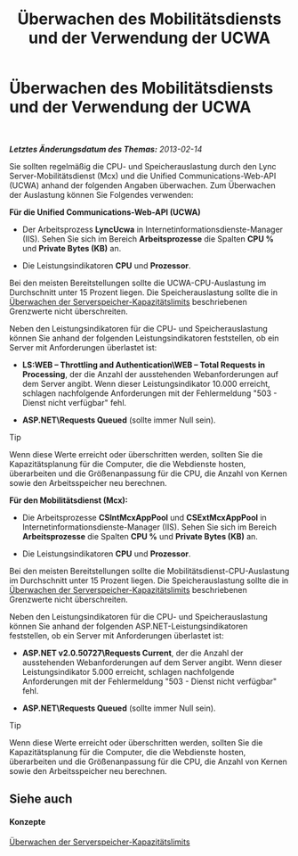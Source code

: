 ﻿---
title: Überwachen des Mobilitätsdiensts und der Verwendung der UCWA
TOCTitle: Überwachen des Mobilitätsdiensts und der Verwendung der UCWA
ms:assetid: 8389b37a-ca3e-4047-8b51-85bc07da87e8
ms:mtpsurl: https://technet.microsoft.com/de-de/library/Hh690025(v=OCS.15)
ms:contentKeyID: 49294601
ms.date: 05/19/2016
mtps_version: v=OCS.15
ms.translationtype: HT
---

# Überwachen des Mobilitätsdiensts und der Verwendung der UCWA

 

_**Letztes Änderungsdatum des Themas:** 2013-02-14_

Sie sollten regelmäßig die CPU- und Speicherauslastung durch den Lync Server-Mobilitätsdienst (Mcx) und die Unified Communications-Web-API (UCWA) anhand der folgenden Angaben überwachen. Zum Überwachen der Auslastung können Sie Folgendes verwenden:

**Für die Unified Communications-Web-API (UCWA)**

  - Der Arbeitsprozess **LyncUcwa** in Internetinformationsdienste-Manager (IIS). Sehen Sie sich im Bereich **Arbeitsprozesse** die Spalten **CPU %** und **Private Bytes (KB)** an.

  - Die Leistungsindikatoren **CPU** und **Prozessor**.

Bei den meisten Bereitstellungen sollte die UCWA-CPU-Auslastung im Durchschnitt unter 15 Prozent liegen. Die Speicherauslastung sollte die in [Überwachen der Serverspeicher-Kapazitätslimits](lync-server-2013-monitoring-for-server-memory-capacity-limits.md) beschriebenen Grenzwerte nicht überschreiten.

Neben den Leistungsindikatoren für die CPU- und Speicherauslastung können Sie anhand der folgenden Leistungsindikatoren feststellen, ob ein Server mit Anforderungen überlastet ist:

  - **LS:WEB – Throttling and Authentication\\WEB – Total Requests in Processing**, der die Anzahl der ausstehenden Webanforderungen auf dem Server angibt. Wenn dieser Leistungsindikator 10.000 erreicht, schlagen nachfolgende Anforderungen mit der Fehlermeldung "503 - Dienst nicht verfügbar" fehl.

  - **ASP.NET\\Requests Queued** (sollte immer Null sein).


> [!TIP]
> Wenn diese Werte erreicht oder überschritten werden, sollten Sie die Kapazitätsplanung für die Computer, die die Webdienste hosten, überarbeiten und die Größenanpassung für die CPU, die Anzahl von Kernen sowie den Arbeitsspeicher neu berechnen.



**Für den Mobilitätsdienst (Mcx):**

  - Die Arbeitsprozesse **CSIntMcxAppPool** und **CSExtMcxAppPool** in Internetinformationsdienste-Manager (IIS). Sehen Sie sich im Bereich **Arbeitsprozesse** die Spalten **CPU %** und **Private Bytes (KB)** an.

  - Die Leistungsindikatoren **CPU** und **Prozessor**.

Bei den meisten Bereitstellungen sollte die Mobilitätsdienst-CPU-Auslastung im Durchschnitt unter 15 Prozent liegen. Die Speicherauslastung sollte die in [Überwachen der Serverspeicher-Kapazitätslimits](lync-server-2013-monitoring-for-server-memory-capacity-limits.md) beschriebenen Grenzwerte nicht überschreiten.

Neben den Leistungsindikatoren für die CPU- und Speicherauslastung können Sie anhand der folgenden ASP.NET-Leistungsindikatoren feststellen, ob ein Server mit Anforderungen überlastet ist:

  - **ASP.NET v2.0.50727\\Requests Current**, der die Anzahl der ausstehenden Webanforderungen auf dem Server angibt. Wenn dieser Leistungsindikator 5.000 erreicht, schlagen nachfolgende Anforderungen mit der Fehlermeldung "503 - Dienst nicht verfügbar" fehl.

  - **ASP.NET\\Requests Queued** (sollte immer Null sein).


> [!TIP]
> Wenn diese Werte erreicht oder überschritten werden, sollten Sie die Kapazitätsplanung für die Computer, die die Webdienste hosten, überarbeiten und die Größenanpassung für die CPU, die Anzahl von Kernen sowie den Arbeitsspeicher neu berechnen.



## Siehe auch

#### Konzepte

[Überwachen der Serverspeicher-Kapazitätslimits](lync-server-2013-monitoring-for-server-memory-capacity-limits.md)

